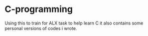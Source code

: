 # C-programming
 Using this to train for ALX task to help learn C it also contains some personal versions of codes i wrote.
